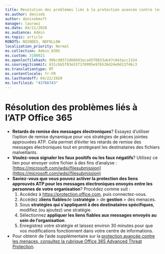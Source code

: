 ```yaml
---
title: Résolution des problèmes liés à la protection avancée contre les menaces Office 365 (ATP)
ms.author: deniseb
author: denisebmsft
manager: laurawi
ms.date: 04/21/2020
ms.audience: Admin
ms.topic: article
ROBOTS: NOINDEX, NOFOLLOW
localization_priority: Normal
ms.collection: Admin_O365
ms.custom: 3100021
ms.openlocfilehash: 99bc985f2d66693aca45f0833ab47c043acc1324
ms.sourcegitcommit: 631cbb5f03e5371f0995e976536d24e9d13746c3
ms.translationtype: MT
ms.contentlocale: fr-FR
ms.lasthandoff: 04/22/2020
ms.locfileid: "43766743"
---
```

# <a name="troubleshoot-issues-with-office-365-atp"></a>Résolution des problèmes liés à l’ATP Office 365

- **Retards de remise des messages électroniques**? Essayez d’utiliser l’option de remise dynamique pour vos stratégies de pièces jointes approuvées ATP. Cela permet d’éviter les retards de remise des messages électroniques tout en protégeant les destinataires des fichiers malveillants.
- **Voulez-vous signaler les faux positifs ou les faux négatifs**? Utilisez ce lien pour envoyer votre fichier à des fins d’analyse :[https://microsoft.com/wdsi/filesubmission](https://microsoft.com/wdsi/filesubmission)
- **Saviez-vous que vous pouvez activer la protection des liens approuvés ATP pour les messages électroniques envoyés entre les personnes de votre organisation**? Procédez comme suit :
    1. Accédez à https://protection.office.com, puis connectez-vous.
    2. Accédez à**liens fiables**de la**stratégie** > de **gestion** > des menaces.
    3. Sous **stratégies qui s’appliquent à des destinataires spécifiques**, modifiez (ou ajoutez) une stratégie.
    4. Sélectionnez **appliquer les liens fiables aux messages envoyés au sein de l’organisation**.
    5. Enregistrez votre stratégie et laissez environ 30 minutes pour que vos modifications fonctionnent dans votre centre de informations.
- Pour obtenir de l’aide supplémentaire sur la [protection avancée contre les menaces, consultez la rubrique Office 365 Advanced Threat Protection](https://docs.microsoft.com/office365/securitycompliance/office-365-atp).